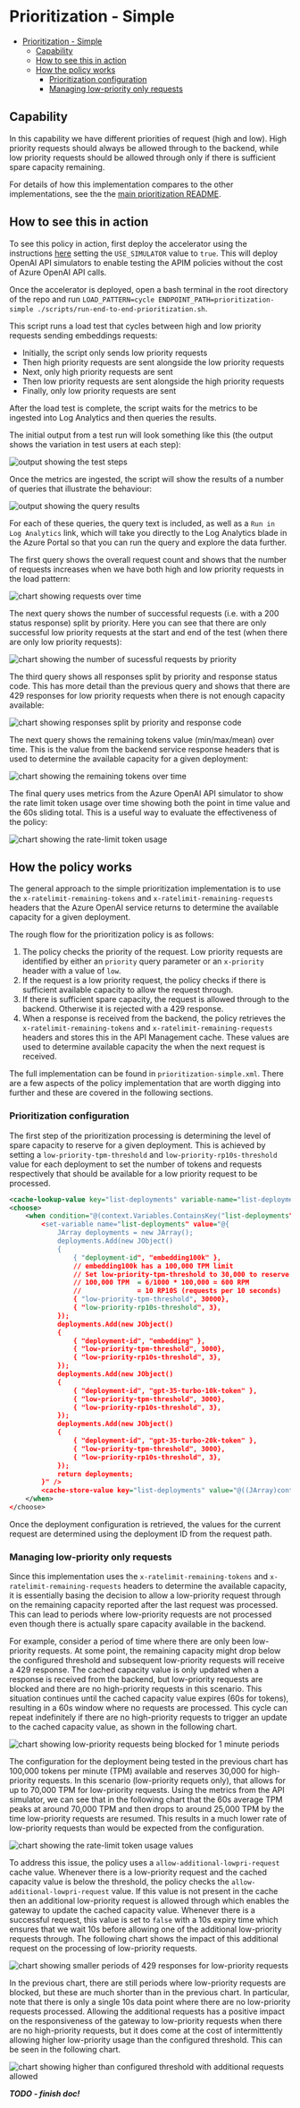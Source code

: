 # Prioritization - Simple

- [Prioritization - Simple](#prioritization---simple)
	- [Capability](#capability)
	- [How to see this in action](#how-to-see-this-in-action)
	- [How the policy works](#how-the-policy-works)
		- [Prioritization configuration](#prioritization-configuration)
		- [Managing low-priority only requests](#managing-low-priority-only-requests)


## Capability

In this capability we have different priorities of request (high and low).
High priority requests should always be allowed through to the backend, while low priority requests should be allowed through only if there is sufficient spare capacity remaining.

For details of how this implementation compares to the other implementations, see the the [main prioritization README](./README.md).

## How to see this in action

To see this policy in action, first deploy the accelerator using the instructions [here](../../README.md) setting the `USE_SIMULATOR` value to `true`.
This will deploy OpenAI API simulators to enable testing the APIM policies without the cost of Azure OpenAI API calls.

Once the accelerator is deployed, open a bash terminal in the root directory of the repo and run `LOAD_PATTERN=cycle ENDPOINT_PATH=prioritization-simple ./scripts/run-end-to-end-prioritization.sh`.

This script runs a load test that cycles between high and low priority requests sending embeddings requests:
- Initially, the script only sends low priority requests
- Then high priority requests are sent alongside the low priority requests
- Next, only high priority requests are sent
- Then low priority requests are sent alongside the high priority requests
- Finally, only low priority requests are sent

After the load test is complete, the script waits for the metrics to be ingested into Log Analytics and then queries the results.

The initial output from a test run will look something like this (the output shows the variation in test users at each step):

![output showing the test steps](./docs/output-1.png)

Once the metrics are ingested, the script will show the results of a number of queries that illustrate the behaviour:

![output showing the query results](./docs/output-2.png)

For each of these queries, the query text is included, as well as a `Run in Log Analytics` link, which will take you directly to the Log Analytics blade in the Azure Portal so that you can run the query and explore the data further.

The first query shows the overall request count and shows that the number of requests increases when we have both high and low priority requests in the load pattern:

![chart showing requests over time](./docs/query-request-count.png)

The next query shows the number of successful requests (i.e. with a 200 status response) split by priority. Here you can see that there are only successful low priority requests at the start and end of the test (when there are only low priority requests):

![chart showing the number of sucessful requests by priority](./docs/query-sucessful-requests.png)

The third query shows all responses split by priority and response status code. This has more detail than the previous query and shows that there are 429 responses for low priority requests when there is not enough capacity available:

![chart showing responses split by priority and response code](./docs/query-requests-priority-status.png)

The next query shows the remaining tokens value (min/max/mean) over time. This is the value from the backend service response headers that is used to determine the available capacity for a given deployment:

![chart showing the remaining tokens over time](./docs/query-remaining-tokens.png)

The final query uses metrics from the Azure OpenAI API simulator to show the rate limit token usage over time showing both the point in time value and the 60s sliding total. This is a useful way to evaluate the effectiveness of the policy:

![chart showing the rate-limit token usage](./docs/query-rate-limit-tokens.png)

## How the policy works

The general approach to the simple prioritization implementation is to use the `x-ratelimit-remaining-tokens` and `x-ratelimit-remaining-requests` headers that the Azure OpenAI service returns to determine the available capacity for a given deployment.

The rough flow for the prioritization policy is as follows:
1. The policy checks the priority of the request. Low priority requests are identified by either an `priority` query parameter or an `x-priority` header with a value of `low`.
2. If the request is a low priority request, the policy checks if there is sufficient available capacity to allow the request through.
3. If there is sufficient spare capacity, the request is allowed through to the backend. Otherwise it is rejected with a 429 response.
4. When a response is received from the backend, the policy retrieves the `x-ratelimit-remaining-tokens` and `x-ratelimit-remaining-requests` headers and stores this in the API Management cache. These values are used to determine available capacity the when the next request is received.

The full implementation can be found in `prioritization-simple.xml`.
There are a few aspects of the policy implementation that are worth digging into further and these are covered in the following sections.

### Prioritization configuration

The first step of the prioritization processing is determining the level of spare capacity to reserve for a given deployment.
This is achieved by setting a `low-priority-tpm-threshold` and `low-priority-rp10s-threshold` value for each deployment to set the number of tokens and requests respectively that should be available for a low priority request to be processed.

```xml
<cache-lookup-value key="list-deployments" variable-name="list-deployments" />
<choose>
	<when condition="@(context.Variables.ContainsKey("list-deployments") == false)">
		<set-variable name="list-deployments" value="@{
			JArray deployments = new JArray();
			deployments.Add(new JObject()
			{
				{ "deployment-id", "embedding100k" },
				// embedding100k has a 100,000 TPM limit
				// Set low-priority-tpm-threshold to 30,000 to reserve 30,000 TPM for high priority requests
				// 100,000 TPM  = 6/1000 * 100,000 = 600 RPM
				//              = 10 RP10S (requests per 10 seconds)
				{ "low-priority-tpm-threshold", 30000},
				{ "low-priority-rp10s-threshold", 3},
			});
			deployments.Add(new JObject()
			{
				{ "deployment-id", "embedding" },
				{ "low-priority-tpm-threshold", 3000},
				{ "low-priority-rp10s-threshold", 3},
			});
			deployments.Add(new JObject()
			{
				{ "deployment-id", "gpt-35-turbo-10k-token" },
				{ "low-priority-tpm-threshold", 3000},
				{ "low-priority-rp10s-threshold", 3},
			});
			deployments.Add(new JObject()
			{
				{ "deployment-id", "gpt-35-turbo-20k-token" },
				{ "low-priority-tpm-threshold", 3000},
				{ "low-priority-rp10s-threshold", 3},
			});
			return deployments;   
		}" />
		<cache-store-value key="list-deployments" value="@((JArray)context.Variables["list-deployments"])" duration="60" />
	</when>
</choose>
```

Once the deployment configuration is retrieved, the values for the current request are determined using the deployment ID from the request path.

### Managing low-priority only requests

Since this implementation uses the `x-ratelimit-remaining-tokens` and `x-ratelimit-remaining-requests` headers to determine the available capacity, it is essentially basing the decision to allow a low-priority request through on the remaining capacity reported after the last request was processed.
This can lead to periods where low-priority requests are not processed even though there is actually spare capacity available in the backend.

For example, consider a period of time where there are only been low-priority requests.
At some point, the remaining capacity might drop below the configured threshold and subsequent low-priority requests will receive a 429 response.
The cached capacity value is only updated when a response is received from the backend, but low-priority requests are blocked and there are no high-priority requests in this scenario.
This situation continues until the cached capacity value expires (60s for tokens), resulting in a 60s window where no requests are processed.
This cycle can repeat indefinitely if there are no high-priority requests to trigger an update to the cached capacity value, as shown in the following chart.

![chart showing low-priority requests being blocked for 1 minute periods](./docs/simple-no-additional-requests.png)

The configuration for the deployment being tested in the previous chart has 100,000 tokens per minute (TPM) available and reserves 30,000 for high-priority requests.
In this scenario (low-priority requets only), that allows for up to 70,000 TPM for low-priority requests.
Using the metrics from the API simulator, we can see that in the following chart that the 60s average TPM peaks at around 70,000 TPM and then drops to around 25,000 TPM by the time low-priority requests are resumed.
This results in a much lower rate of low-priority requests than would be expected from the configuration.

![chart showing the rate-limit token usage values](./docs/simple-no-additional-requests-token-usage.png)


To address this issue, the policy uses a `allow-additional-lowpri-request` cache value.
Whenever there is a low-priority request and the cached capacity value is below the threshold, the policy checks the `allow-additional-lowpri-request` value.
If this value is not present in the cache then an additional low-priority request is allowed through which enables the gateway to update the cached capacity value.
Whenever there is a successful request, this value is set to `false` with a 10s expiry time which ensures that we wait 10s before allowing one of the additional low-priority requests through.
The following chart shows the impact of this additional request on the processing of low-priority requests.

![chart showing smaller periods of 429 responses for low-priority requests](./docs/simple-with-additional-requests.png)

In the previous chart, there are still periods where low-priority requests are blocked, but these are much shorter than in the previous chart.
In particular, note that there is only a single 10s data point where there are no low-priority requests processed.
Allowing the additional requests has a positive impact on the responsiveness of the gateway to low-priority requests when there are no high-priority requests, but it does come at the cost of intermittently allowing higher low-priority usage than the configured threshold.
This can be seen in the following chart.

![chart showing higher than configured threshold with additional requests allowed](./docs/simple-with-additional-requests-token-usage.png)




***TODO - finish doc!***
